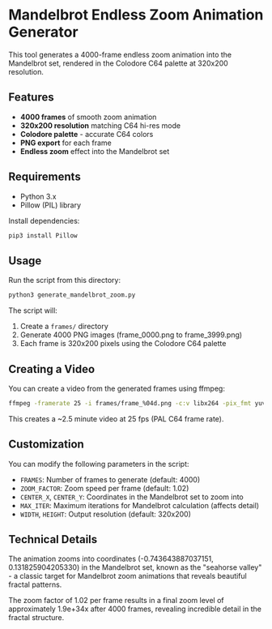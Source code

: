 # Mandelbrot Endless Zoom Animation Generator

This tool generates a 4000-frame endless zoom animation into the Mandelbrot set, rendered in the Colodore C64 palette at 320x200 resolution.

## Features

- **4000 frames** of smooth zoom animation
- **320x200 resolution** matching C64 hi-res mode
- **Colodore palette** - accurate C64 colors
- **PNG export** for each frame
- **Endless zoom** effect into the Mandelbrot set

## Requirements

- Python 3.x
- Pillow (PIL) library

Install dependencies:
```bash
pip3 install Pillow
```

## Usage

Run the script from this directory:
```bash
python3 generate_mandelbrot_zoom.py
```

The script will:
1. Create a `frames/` directory
2. Generate 4000 PNG images (frame_0000.png to frame_3999.png)
3. Each frame is 320x200 pixels using the Colodore C64 palette

## Creating a Video

You can create a video from the generated frames using ffmpeg:
```bash
ffmpeg -framerate 25 -i frames/frame_%04d.png -c:v libx264 -pix_fmt yuv420p mandelbrot_zoom.mp4
```

This creates a ~2.5 minute video at 25 fps (PAL C64 frame rate).

## Customization

You can modify the following parameters in the script:

- `FRAMES`: Number of frames to generate (default: 4000)
- `ZOOM_FACTOR`: Zoom speed per frame (default: 1.02)
- `CENTER_X`, `CENTER_Y`: Coordinates in the Mandelbrot set to zoom into
- `MAX_ITER`: Maximum iterations for Mandelbrot calculation (affects detail)
- `WIDTH`, `HEIGHT`: Output resolution (default: 320x200)

## Technical Details

The animation zooms into coordinates (-0.743643887037151, 0.131825904205330) in the Mandelbrot set, known as the "seahorse valley" - a classic target for Mandelbrot zoom animations that reveals beautiful fractal patterns.

The zoom factor of 1.02 per frame results in a final zoom level of approximately 1.9e+34x after 4000 frames, revealing incredible detail in the fractal structure.
